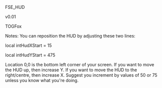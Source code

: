FSE_HUD

v0.01

TOGFox

Notes: You can reposition the HUD by adjusting these two lines:

local intHudXStart = 15

local intHudYStart = 475


Location 0,0 is the bottom left corner of your screen. If you want to move the HUD up, then increase Y. If you want to move the HUD to the right/centre, then increase X. Suggest you increment by values of 50 or 75 unless you know what you're doing.
